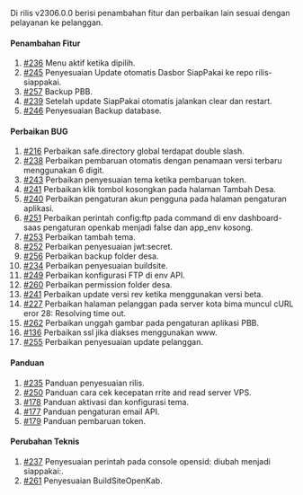 Di rilis v2306.0.0 berisi penambahan fitur dan perbaikan lain sesuai dengan pelayanan ke pelanggan.

#### Penambahan Fitur

1. [#236](https://github.com/OpenSID/wiki-saas/issues/236) Menu aktif ketika dipilih.
2. [#245](https://github.com/OpenSID/wiki-saas/issues/245) Penyesuaian Update otomatis Dasbor SiapPakai ke repo rilis-siappakai.
3. [#257](https://github.com/OpenSID/wiki-saas/issues/257) Backup PBB.
4. [#239](https://github.com/OpenSID/wiki-saas/issues/239) Setelah update SiapPakai otomatis jalankan clear dan restart.
5. [#246](https://github.com/OpenSID/wiki-saas/issues/246) Penyesuaian Backup database.

#### Perbaikan BUG

1. [#216](https://github.com/OpenSID/dashboard-saas/issues/216) Perbaikan safe.directory global terdapat double slash.
2. [#238](https://github.com/OpenSID/wiki-saas/issues/238) Perbaikan pembaruan otomatis dengan penamaan versi terbaru menggunakan 6 digit.
3. [#243](https://github.com/OpenSID/wiki-saas/issues/243) Perbaikan penyesuaian tema ketika pembaruan token.
4. [#241](https://github.com/OpenSID/wiki-saas/issues/241) Perbaikan klik tombol kosongkan pada halaman Tambah Desa.
5. [#240](https://github.com/OpenSID/wiki-saas/issues/240) Perbaikan pengaturan akun pengguna pada halaman pengaturan aplikasi.
6. [#251](https://github.com/OpenSID/wiki-saas/issues/251) Perbaikan perintah config:ftp pada command di env dashboard-saas pengaturan openkab menjadi false dan app_env kosong.
7. [#253](https://github.com/OpenSID/wiki-saas/issues/253) Perbaikan tambah tema.
8. [#252](https://github.com/OpenSID/wiki-saas/issues/252) Perbaikan penyesuaian jwt:secret.
9. [#256](https://github.com/OpenSID/wiki-saas/issues/256) Perbaikan backup folder desa.
10. [#234](https://github.com/OpenSID/dashboard-saas/issues/234) Perbaikan penyesuaian buildsite.
11. [#249](https://github.com/OpenSID/wiki-saas/issues/249) Perbaikan konfigurasi FTP di env API.
12. [#260](https://github.com/OpenSID/wiki-saas/issues/260) Perbaikan permission folder desa.
13. [#241](https://github.com/OpenSID/dashboard-saas/issues/241) Perbaikan update versi rev ketika menggunakan versi beta.
14. [#227](https://github.com/OpenSID/dashboard-saas/issues/227) Perbaikan halaman pelanggan pada server kota bima muncul cURL eror 28: Resolving time out.
15. [#262](https://github.com/OpenSID/wiki-saas/issues/262) Perbaikan unggah gambar pada pengaturan aplikasi PBB.
16. [#136](https://github.com/OpenSID/wiki-saas/issues/136) Perbaikan ssl jika diakses menggunakan www.
17. [#255](https://github.com/OpenSID/wiki-saas/issues/255) Perbaikan penyesuaian update pelanggan.

#### Panduan

1. [#235](https://github.com/OpenSID/wiki-saas/issues/235) Panduan penyesuaian rilis.
2. [#250](https://github.com/OpenSID/wiki-saas/issues/250) Panduan cara cek kecepatan rrite and read server VPS.
3. [#178](https://github.com/OpenSID/wiki-saas/issues/178) Panduan aktivasi dan konfigurasi tema.
4. [#177](https://github.com/OpenSID/wiki-saas/issues/177) Panduan pengaturan email API.
5. [#179](https://github.com/OpenSID/wiki-saas/issues/179) Panduan pembaruan token.

#### Perubahan Teknis

1. [#237](https://github.com/OpenSID/wiki-saas/issues/237) Penyesuaian perintah pada console opensid: diubah menjadi siappakai:.
2. [#261](https://github.com/OpenSID/wiki-saas/issues/261) Penyesuaian BuildSiteOpenKab.
